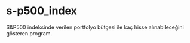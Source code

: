 # s-p500_index

S&P500 indeksinde verilen portfolyo bütçesi ile kaç hisse alınabileceğini gösteren program.
